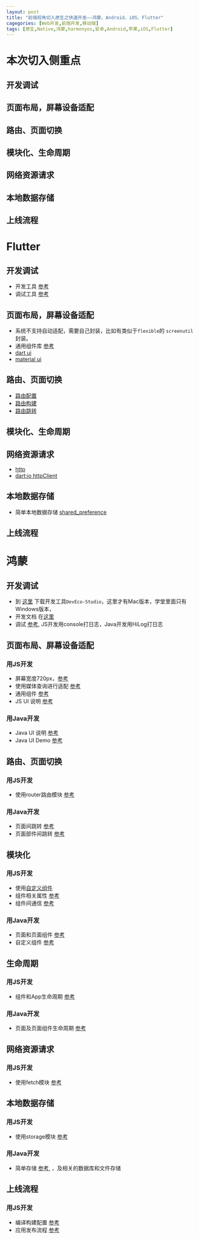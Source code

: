 ```yaml
---
layout: post
title: "前端视角切入原生之快速开发——鸿蒙、Android、iOS、Flutter"
cagegories: [Web开发,前端开发,移动端]
tags: [原生,Native,鸿蒙,harmonyos,安卓,Android,苹果,iOS,Flutter]
---
```




# 本次切入侧重点

## 开发调试

## 页面布局，屏幕设备适配

## 路由、页面切换

## 模块化、生命周期

## 网络资源请求

## 本地数据存储

## 上线流程



# Flutter

##  开发调试

- 开发工具 [参考](https://flutter.dev/docs/development/tools)
- 调试工具 [参考](https://flutter.dev/docs/development/tools/devtools/overview)



## 页面布局，屏幕设备适配

- 系统不支持自动适配，需要自己封装，比如有类似于`flexible`的 `screenutil` 封装。
- 通用组件库 [参考](https://flutter.dev/docs/development/ui/widgets-intro)
- [dart ui](https://api.flutter.dev/flutter/dart-ui/dart-ui-library.html)
- [material ui](https://api.flutter.dev/flutter/material/material-library.html)



## 路由、页面切换

- [路由配置](https://api.flutter.dev/flutter/material/MaterialApp/routes.html) 
- [路由构建](https://api.flutter.dev/flutter/material/MaterialPageRoute-class.html)
- [路由跳转](https://api.flutter.dev/flutter/widgets/Navigator-class.html)

## 模块化、生命周期

## 网络资源请求

- [http](https://pub.dev/packages/http)
- [dart:io httpClient](https://api.flutter.dev/flutter/dart-io/HttpClient-class.html)

## 本地数据存储

- 简单本地数据存储 [shared_preference](https://pub.dev/packages/shared_preferences)

## 上线流程



# 鸿蒙

## 开发调试

- 到 [这里](https://developer.harmonyos.com/cn/develop) 下载开发工具`DevEco-Studio`，这里才有Mac版本，学堂里面只有Windows版本，
- 开发文档 在[这里](https://developer.harmonyos.com/cn/documentation) 
- 调试 [参考](https://developer.harmonyos.com/cn/docs/documentation/doc-guides/data_visualization-0000001064877812), JS开发用console打日志，Java开发用HiLog打日志



## 页面布局、屏幕设备适配

### 用JS开发

- 屏幕宽度720px，[参考](https://developer.harmonyos.com/cn/docs/documentation/doc-guides/ui-js-building-ui-layout-intro-0000000000513453)
- 使用媒体查询进行适配 [参考](https://developer.harmonyos.com/cn/docs/documentation/doc-references/js-components-common-mediaquery-0000000000625942)
- 通用组件 [参考](https://developer.harmonyos.com/cn/docs/documentation/doc-references/js-apis-overview-0000001056361791)
- JS UI 说明 [参考](https://developer.harmonyos.com/cn/docs/documentation/doc-guides/ui-js-overview-0000000000500376)



### 用Java开发

- Java UI 说明 [参考](https://developer.harmonyos.com/cn/docs/documentation/doc-guides/ui-java-overview-0000000000500404)
- Java UI Demo [参考](https://developer.huawei.com/consumer/cn/codelabsPortal/carddetails/HarmonyOS-JAVA-Components)



## 路由、页面切换

### 用JS开发

- 使用router路由模块 [参考](https://developer.harmonyos.com/cn/docs/documentation/doc-guides/ui-js-building-ui-routes-0000000000513445)



### 用Java开发

- 页面间跳转 [参考](https://developer.harmonyos.com/cn/docs/documentation/doc-guides/ability-page-concept-0000000000033573)
- 页面部件间跳转 [参考](https://developer.harmonyos.com/cn/docs/documentation/doc-guides/ability-page-switching-0000000000037999)





## 模块化

### 用JS开发

- 使用[自定义组件](https://developer.harmonyos.com/cn/docs/documentation/doc-references/js-components-custom-concepts-0000000000611781)
- 组件相关属性 [参考](https://developer.harmonyos.com/cn/docs/documentation/doc-references/js-common-events-0000001051151132)
- 组件间通信 [参考](https://developer.harmonyos.com/cn/docs/documentation/doc-references/js-framework-syntax-js-0000000000611432)



### 用Java开发

- 页面和页面组件 [参考](https://developer.harmonyos.com/cn/docs/documentation/doc-guides/ability-ability-overview-0000000000029852)
- 自定义组件 [参考](https://developer.harmonyos.com/cn/docs/documentation/doc-guides/ui-java-custom-component-layout-overview-0000001139508543)



## 生命周期

### 用JS开发

- 组件和App生命周期 [参考](https://developer.harmonyos.com/cn/docs/documentation/doc-references/js-framework-syntax-js-0000000000611432)



### 用Java开发

- 页面及页面组件生命周期 [参考](https://developer.harmonyos.com/cn/docs/documentation/doc-guides/ability-page-lifecycle-0000000000029840)



## 网络资源请求

###  用JS开发

- 使用fetch模块 [参考](https://developer.harmonyos.com/cn/docs/documentation/doc-references/js-apis-network-data-request-0000000000626077)



## 本地数据存储

### 用JS开发

- 使用storage模块 [参考](https://developer.harmonyos.com/cn/docs/documentation/doc-references/js-apis-data-storage-0000000000626080)



### 用Java开发

- 简单存储 [参考](https://developer.harmonyos.com/cn/docs/documentation/doc-guides/database-preference-overview-0000000000030086), ，及相关的数据库和文件存储



## 上线流程

### 用JS开发

- 编译构建配置 [参考](https://developer.harmonyos.com/cn/docs/documentation/doc-guides/build_overview-0000001055075201)
- 应用发布流程 [参考](https://developer.harmonyos.com/cn/docs/documentation/doc-guides/publish_app-0000001053223745)